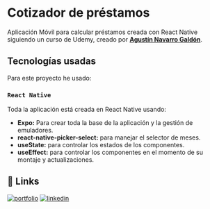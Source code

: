 # Cotizador de préstamos

Aplicación Móvil para calcular préstamos creada con React Native siguiendo un curso de Udemy, creado por  <a href="https://www.udemy.com/course/react-native-crea-aplicaciones-moviles-reales-ios-y-android/" target="_blank"><b>Agustín Navarro Galdón</b></a>.


## Tecnologías usadas

Para este proyecto he usado:

### `React Native`

Toda la aplicación está creada en React Native usando:
<ul>
    <li><b>Expo:</b> Para crear toda la base de la aplicación y la gestión de emuladores.</li>
    <li><b>react-native-picker-select:</b> para manejar el selector de meses.</li>
    <li><b>useState:</b> para controlar los estados de los componentes.</li>
    <li><b>useEffect:</b> para controlar los componentes en el momento de su montaje y actualizaciones.</li>
</ul>


## 🔗 Links
[![portfolio](https://img.shields.io/badge/my_portfolio-000?style=for-the-badge&logo=ko-fi&logoColor=white)](https://ivanrf.netlify.app/)
[![linkedin](https://img.shields.io/badge/linkedin-0A66C2?style=for-the-badge&logo=linkedin&logoColor=white)](https://www.linkedin.com/in/ivanwebdev/)